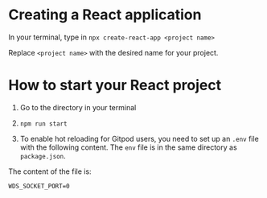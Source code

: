 # Creating a React application
In your terminal, type in
`npx create-react-app <project name>`

Replace `<project name>` with the desired name for your project.

# How to start your React project

1. Go to the directory in your terminal

2. `npm run start`

3. To enable hot reloading for Gitpod users, you need to set up an `.env` file with the following content. The `env` file is in the same directory as `package.json`.

The content of the file is:
```
WDS_SOCKET_PORT=0
```